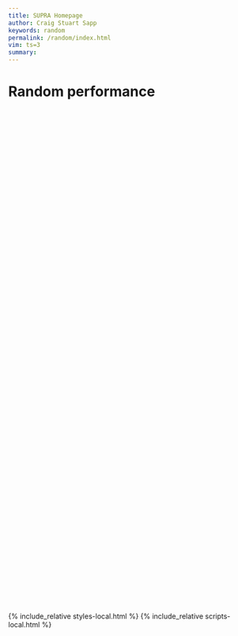 ```yaml
---
title: SUPRA Homepage
author: Craig Stuart Sapp
keywords: random
permalink: /random/index.html
vim: ts=3
summary: 
---
```

<!--
see also: https://codepen.io/craigstroman/pen/aOyRYx
-->

# Random performance #


<div id="random"></div>

<div style="height:1000px"></div>

{% include_relative styles-local.html %}
{% include_relative scripts-local.html %}



